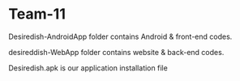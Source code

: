 Team-11
=======
Desiredish-AndroidApp folder contains Android & front-end codes.

desireddish-WebApp folder contains website & back-end codes.

Desiredish.apk is our application installation file
